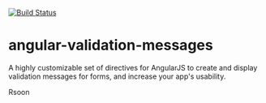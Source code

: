 [![Build Status](https://travis-ci.org/GabiGrin/angular-validation-messages.svg?branch=master)](https://travis-ci.org/GabiGrin/angular-validation-messages)

angular-validation-messages
===========================

A highly customizable set of directives for AngularJS to create and display validation messages for forms, and increase your app's usability.

Rsoon

